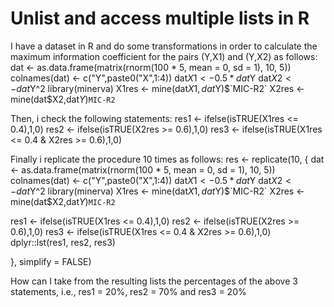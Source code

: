 
# Unlist and access multiple lists in R

I have a dataset in R and do some transformations in order to calculate the maximum information coefficient for the pairs (Y,X1) and (Y,X2) as follows:
dat <- as.data.frame(matrix(rnorm(100 * 5, mean = 0, sd = 1), 10, 5))
colnames(dat) <- c("Y",paste0("X",1:4))
dat$X1 <- 0.5*dat$Y 
dat$X2 <-  dat$Y^2
library(minerva)
X1res <- mine(dat$X1,dat$Y)$`MIC-R2` 
X2res <- mine(dat$X2,dat$Y)$`MIC-R2` 

Then, i check the following statements:
res1 <- ifelse(isTRUE(X1res <= 0.4),1,0)
res2 <- ifelse(isTRUE(X2res >= 0.6),1,0)
res3 <- ifelse(isTRUE(X1res <= 0.4 & X2res >= 0.6),1,0)

Finally i replicate the procedure 10 times as follows:
   res <- replicate(10, {
dat <- as.data.frame(matrix(rnorm(100 * 5, mean = 0, sd = 1), 10, 5))
colnames(dat) <- c("Y",paste0("X",1:4))
dat$X1 <- 0.5*dat$Y 
dat$X2 <-  dat$Y^2
library(minerva)
X1res <- mine(dat$X1,dat$Y)$`MIC-R2` 
X2res <- mine(dat$X2,dat$Y)$`MIC-R2` 

res1 <- ifelse(isTRUE(X1res <= 0.4),1,0)
res2 <- ifelse(isTRUE(X2res >= 0.6),1,0)
res3 <- ifelse(isTRUE(X1res <= 0.4 & X2res >= 0.6),1,0)
dplyr::lst(res1, res2, res3)

}, simplify = FALSE)

How can I take from the resulting lists the percentages of the above 3 statements, i.e., res1 = 20%, res2 = 70% and res3 = 20%

        